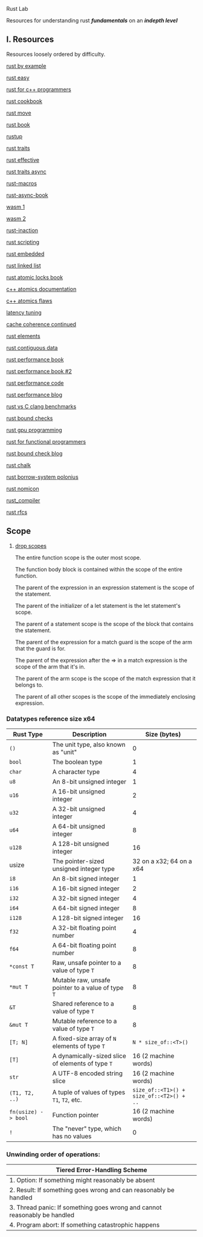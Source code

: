  Rust Lab

Resources for understanding rust **_fundamentals_** on an **_indepth level_**

## I. Resources
  
Resources loosely ordered by difficulty.

[rust by example](https://doc.rust-lang.org/rust-by-example/index.html)

[rust easy](https://dhghomon.github.io/easy_rust/Chapter_0.html)

[rust for c++ programmers](https://aminb.gitbooks.io/rust-for-c/content/index.html)

[rust cookbook](https://rust-lang-nursery.github.io/rust-cookbook/intro.html)

[rust move](https://move-language.github.io/move/)
    
[rust book](https://doc.rust-lang.org/book/)

[rustup](https://rust-lang.github.io/rustup/index.html)
  
[rust traits](https://github.com/pretzelhammer/rust-blog/blob/master/posts/tour-of-rusts-standard-library-traits.md)

[rust effective](https://www.lurklurk.org/effective-rust/cover.html)

[rust traits async](https://rust-lang.github.io/async-book/02_execution/02_future.html)

[rust-macros](https://danielkeep.github.io/tlborm/book/README.html)
  
[rust-async-book](https://github.com/rust-lang/async-book)

[wasm 1](https://rustwasm.github.io/docs/book/)

[wasm 2](https://rustwasm.github.io/wasm-bindgen/)
 
[rust-inaction](https://www.rustinaction.com/)

[rust scripting](https://rhai.rs/book/)

[rust embedded](https://docs.rust-embedded.org/book/)

[rust linked list](https://rust-unofficial.github.io/too-many-lists/)
  
[rust atomic locks book](https://www.goodreads.com/en/book/show/63291820)

[c++ atomics documentation](https://en.cppreference.com/w/cpp/atomic/memory_order)

[c++ atomics flaws](https://plv.mpi-sws.org/c11comp/popl15.pdf)

[latency tuning](https://rigtorp.se/low-latency-guide/)

[cache coherence continued](https://marabos.nl/atomics/hardware.html)

[rust elements](https://github.com/ferrous-systems/elements-of-rust)

[rust contiguous data](https://github.com/paulkernfeld/contiguous-data-in-rust)

[rust performance book](https://nnethercote.github.io/perf-book/title-page.html)

[rust performance book #2](https://www.amazon.com/Rust-High-Performance-performance-applications/dp/178839948X)

[rust performance code](https://github.com/PacktPublishing/Rust-High-Performance)

[rust performance blog](http://troubles.md/posts/rust-optimization/)

[rust vs C clang benchmarks](https://benchmarksgame-team.pages.debian.net/benchmarksgame/fastest/rust-clang.html)

[rust bound checks](https://github.com/Shnatsel/bounds-check-cookbook/)

[rust gpu programming](https://rust-gpu.github.io/Rust-CUDA/)

[rust for functional programmers](https://dr-knz.net/rust-for-functional-programmers.pdf)

[rust bound check blog]([https://shnatsel.medium.com/how-to-avoid-bounds-checks-in-rust-without-unsafe-f65e618b4c1e])

[rust chalk](https://rust-lang.github.io/chalk/book/what_is_chalk.html)

[rust borrow-system polonius](https://github.com/rust-lang/polonius)

[rust nomicon](https://doc.rust-lang.org/nomicon/intro.html)

[rust_compiler](https://rustc-dev-guide.rust-lang.org/building/how-to-build-and-run.html)

[rust rfcs](https://rust-lang.github.io/rfcs/introduction.html)


## Scope

1. [drop scopes](https://doc.rust-lang.org/reference/destructors.html#destructors)

    The entire function scope is the outer most scope.
    
    The function body block is contained within the scope of the entire function.
    
    The parent of the expression in an expression statement is the scope of the statement.
    
    The parent of the initializer of a let statement is the let statement's scope.
    
    The parent of a statement scope is the scope of the block that contains the statement.
    
    The parent of the expression for a match guard is the scope of the arm that the guard is for.
    
    The parent of the expression after the => in a match expression is the scope of the arm that it's in.
    
    The parent of the arm scope is the scope of the match expression that it belongs to.
    
    The parent of all other scopes is the scope of the immediately enclosing expression.

### Datatypes reference size x64

| Rust Type | Description | Size (bytes) |
|-----------|-------------|-------------|
| `()`      | The unit type, also known as "unit" | 0 |
| `bool`    | The boolean type | 1 |
| `char`    | A character type | 4 |
| `u8`      | An 8-bit unsigned integer | 1 |
| `u16`     | A 16-bit unsigned integer | 2 |
| `u32`     | A 32-bit unsigned integer | 4 |
| `u64`     | A 64-bit unsigned integer | 8 |
| `u128`    | A 128-bit unsigned integer | 16 |
| usize   | The pointer-sized unsigned integer type | 32 on a x32; 64 on a x64|
| `i8`      | An 8-bit signed integer | 1 |
| `i16`     | A 16-bit signed integer | 2 |
| `i32`     | A 32-bit signed integer | 4 |
| `i64`     | A 64-bit signed integer | 8 |
| `i128`    | A 128-bit signed integer | 16 |
| `f32`     | A 32-bit floating point number | 4 |
| `f64`     | A 64-bit floating point number | 8 |
| `*const T` | Raw, unsafe pointer to a value of type `T` | 8 |
| `*mut T`  | Mutable raw, unsafe pointer to a value of type `T` | 8 |
| `&T`      | Shared reference to a value of type `T` | 8 |
| `&mut T`  | Mutable reference to a value of type `T` | 8 |
| `[T; N]`  | A fixed-size array of `N` elements of type `T` | `N * size_of::<T>()` |
| `[T]`     | A dynamically-sized slice of elements of type `T` | 16 (2 machine words) |
| `str`     | A UTF-8 encoded string slice | 16 (2 machine words) |
| `(T1, T2, ..)` | A tuple of values of types `T1`, `T2`, etc. | `size_of::<T1>() + size_of::<T2>() + ..` |
| `fn(usize) -> bool` | Function pointer | 16 (2 machine words) |
| `!`      | The "never" type, which has no values | 0 |

###  Unwinding order of operations:

| Tiered Error-Handling Scheme |
|------------------------------|
| 1. Option: If something might reasonably be absent |
| 2. Result: If something goes wrong and can reasonably be handled |
| 3. Thread panic: If something goes wrong and cannot reasonably be handled |
| 4. Program abort: If something catastrophic happens |


